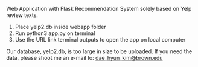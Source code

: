 Web Application with Flask
Recommendation System solely based on Yelp review texts.

1. Place yelp2.db inside webapp folder
2. Run python3 app.py on terminal
3. Use the URL link terminal outputs to open the app on local computer 

Our database, yelp2.db, is too large in size to be uploaded.
If you need the data, please shoot me an e-mail to: dae_hyun_kim@brown.edu

